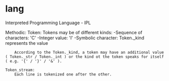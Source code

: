 # lang

Interpreted Programming Language - IPL

Methodic:
    Token:
        Tokens may be of different kinds:
            -Sequence of characters: 'C'
            -Integer value: 'I'
            -Symbolic character: Token._kind represents the value

        According to the Token._kind, a token may have an additional value ( Token._str / Token._int ) or the kind ot the token speaks for itself ( e.g. '{' / '}' / '&' ).

    Token_stream:
        Each line is tokenized one after the other.